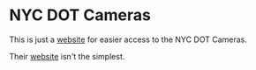 # NYC DOT Cameras

This is just a [website](http://nyc.narp.xyz) for easier access to the NYC DOT Cameras.

Their [website](http://dotsignals.org/multiview2.php) isn't the simplest.
